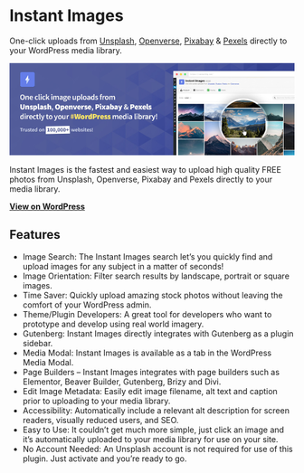 # Instant Images

One-click uploads from [Unsplash](https://unslash.com), [Openverse](https://wordpress.org/openverse/), [Pixabay](https://pixabay.com) & [Pexels](https://pexels.com) directly to your WordPress media library.

![Instant Images Banner](https://github.com/dcooney/instant-images/blob/main/.wordpress-org/banner-772x250.jpg?raw=true)

Instant Images is the fastest and easiest way to upload high quality FREE photos from Unsplash, Openverse, Pixabay and Pexels directly to your media library.

**[View on WordPress](https://wordpress.org/plugins/instant-images/)**

## Features

- Image Search: The Instant Images search let’s you quickly find and upload images for any subject in a matter of seconds!
- Image Orientation: Filter search results by landscape, portrait or square images.
- Time Saver: Quickly upload amazing stock photos without leaving the comfort of your WordPress admin.
- Theme/Plugin Developers: A great tool for developers who want to prototype and develop using real world imagery.
- Gutenberg: Instant Images directly integrates with Gutenberg as a plugin sidebar.
- Media Modal: Instant Images is available as a tab in the WordPress Media Modal.
- Page Builders – Instant Images integrates with page builders such as Elementor, Beaver Builder, Gutenberg, Brizy and Divi.
- Edit Image Metadata: Easily edit image filename, alt text and caption prior to uploading to your media library.
- Accessibility: Automatically include a relevant alt description for screen readers, visually reduced users, and SEO.
- Easy to Use: It couldn’t get much more simple, just click an image and it’s automatically uploaded to your media library for use on your site.
- No Account Needed: An Unsplash account is not required for use of this plugin. Just activate and you’re ready to go.

